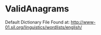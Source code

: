 # ValidAnagrams

Default Dictionary File Found at:
http://www-01.sil.org/linguistics/wordlists/english/